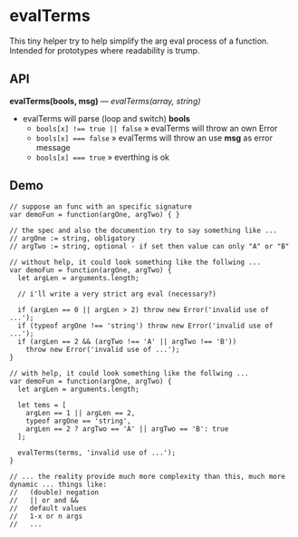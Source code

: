 # evalTerms
This tiny helper try to help simplify the arg eval process of a function.
Intended for prototypes where readability is trump.

## API
**evalTerms(bools, msg)** &#8212; *evalTerms(array, string)*

- evalTerms will parse (loop and switch) **bools**
  - `bools[x] !== true || false` &#187; evalTerms will throw an own Error
  - `bools[x] === false` &#187; evalTerms will throw an use **msg** as error message
  - `bools[x] === true` &#187; everthing is ok

## Demo
    // suppose an func with an specific signature
    var demoFun = function(argOne, argTwo) { }

    // the spec and also the documention try to say something like ...
    // argOne := string, obligatory
    // argTwo := string, optional - if set then value can only "A" or "B"

    // without help, it could look something like the follwing ...
    var demoFun = function(argOne, argTwo) {
      let argLen = arguments.length;

      // i'll write a very strict arg eval (necessary?)

      if (argLen == 0 || argLen > 2) throw new Error('invalid use of ...');
      if (typeof argOne !== 'string') throw new Error('invalid use of ...');
      if (argLen == 2 && (argTwo !== 'A' || argTwo !== 'B'))
        throw new Error('invalid use of ...');
    }

    // with help, it could look something like the follwing ...
    var demoFun = function(argOne, argTwo) {
      let argLen = arguments.length;

      let tems = [
        argLen == 1 || argLen == 2,
        typeof argOne == 'string',
        argLen == 2 ? argTwo == 'A' || argTwo == 'B': true
      ];

      evalTerms(terms, 'invalid use of ...');
    }

    // ... the reality provide much more complexity than this, much more dynamic ... things like:
    //   (double) negation
    //   || or and &&
    //   default values
    //   1-x or n args
    //   ...
